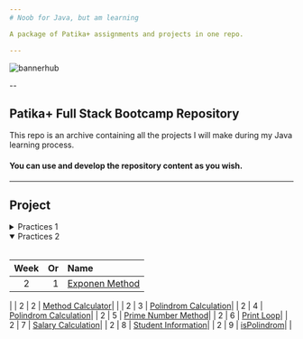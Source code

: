```yaml
---
# Noob for Java, but am learning

A package of Patika+ assignments and projects in one repo.

---
```



![bannerhub](https://github.com/deerborg/Patika-Hub/assets/152931069/f524418e-39f0-4696-8c70-1bf1cfa8f862)

--
## Patika+ Full Stack Bootcamp Repository

This repo is an archive containing all the projects I will make during my Java learning process.



#### You can use and develop the repository content as you wish.


---


## Project
 <details>
<summary>Practices 1</summary>
<br>

| Week| Or  |Name|
|:---:    |---:|:----         |
| 1       | 1  | [ATM](https://github.com/deerborg/Patika-Hub/tree/main/1-Week_Practices/ATM/src)|
|
| 1       | 2  | [Add the Number](https://github.com/deerborg/Patika-Hub/blob/main/1-Week_Practices/AddtheNumber/src/Main.java)|
|
| 1       | 3  | [Avarage Calculator](https://github.com/deerborg/Patika-Hub/blob/main/1-Week_Practices/AvarageCalculator/src/Main.java)|
|
| 1       | 4  | [BMI](https://github.com/deerborg/Patika-Hub/tree/main/1-Week_Practices/BMI/src/bm%C4%B1)|
|
| 1       | 5  | [Bigger Value](https://github.com/deerborg/Patika-Hub/tree/main/1-Week_Practices/BiggerValue/src)|
|
| 1       | 6  | [Circle Area](https://github.com/deerborg/Patika-Hub/tree/main/1-Week_Practices/CalculateCircleArea)|
|
| 1       | 7  | [Calculator](https://github.com/deerborg/Patika-Hub/tree/main/1-Week_Practices/Calculator)|
|
| 1       | 8  | [Cashier Program](https://github.com/deerborg/Patika-Hub/tree/main/1-Week_Practices/CashierProgram)|
|
| 1       | 9  | [China Zodiac](https://github.com/deerborg/Patika-Hub/tree/main/1-Week_Practices/ChineZodiac)|
|
| 1       | 10  | [Diamond Print](https://github.com/deerborg/Patika-Hub/tree/main/1-Week_Practices/DiamondPrint)|
|
| 1       | 11  | [Ebob-Ekok](https://github.com/deerborg/Patika-Hub/tree/main/1-Week_Practices/EBOBEKOK)|
|
| 1       | 12  | [Exponential Calculus](https://github.com/deerborg/Patika-Hub/tree/main/1-Week_Practices/ExponentialCalculus)|
|
| 1       | 13  | [Exponential Number](https://github.com/deerborg/Patika-Hub/tree/main/1-Week_Practices/ExponentialNum)|
|
| 1       | 14  | [Fibonacci Calculator](https://github.com/deerborg/Patika-Hub/tree/main/1-Week_Practices/FibonacciCalculation)|
|
| 1       | 15 | [Exponential Number (3-4)](https://github.com/deerborg/Patika-Hub/blob/main/1-Week_Practices/FourandFive/src/Main.java)|
|
| 1       | 16  | [Grade Avarage](https://github.com/deerborg/Patika-Hub/tree/main/1-Week_Practices/GradeAverage)|
|
| 1       | 17  | [Hermonica](https://github.com/deerborg/Patika-Hub/tree/main/1-Week_Practices/Hermonica)|
| 1       | 18  | [Horoscope](https://github.com/deerborg/Patika-Hub/tree/main/1-Week_Practices/Horoscope)|
| 1       | 19  | [Inverted Triangle](https://github.com/deerborg/Patika-Hub/tree/main/1-Week_Practices/InvertedTriangle)|
| 1       | 20  | [Leap Year](https://github.com/deerborg/Patika-Hub/tree/main/1-Week_Practices/LeapYear)|
| 1       | 21  | [Matris](https://github.com/deerborg/Patika-Hub/tree/main/1-Week_Practices/MatrisT)|
| 1       | 22  | [Odd Number](https://github.com/deerborg/Patika-Hub/tree/main/1-Week_Practices/OddNumber)|
| 1       | 23  | [Perfect Number](https://github.com/deerborg/Patika-Hub/tree/main/1-Week_Practices/PerfectNumber)|
| 1       | 24  | [Prime Number](https://github.com/deerborg/Patika-Hub/tree/main/1-Week_Practices/PrimeNumber)|
| 1       | 25  | [Regitster Login](https://github.com/deerborg/Patika-Hub/tree/main/1-Week_Practices/RegisterLogin)|
| 1       | 26  | [Activity](https://github.com/deerborg/Patika-Hub/tree/main/1-Week_Practices/SuggestanEvent)|
| 1       | 27  | [Tax Calculation](https://github.com/deerborg/Patika-Hub/tree/main/1-Week_Practices/TaxCalculation)|
| 1       | 28  | [Taximeter](https://github.com/deerborg/Patika-Hub/tree/main/1-Week_Practices/TaxiMeter)|
| 1       | 29  | [Ticket](https://github.com/deerborg/Patika-Hub/tree/main/1-Week_Practices/Ticket)|
| 1       | 30  | [Type Casting](https://github.com/deerborg/Patika-Hub/tree/main/1-Week_Practices/TipDonusumleri)|
| 1       | 31  | [Triangle Area](https://github.com/deerborg/Patika-Hub/tree/main/1-Week_Practices/TriangleArea)|

</details>

<details open>
<summary>Practices 2</summary>
<br>

|Week| Or  | Name|
|:---:    |---:|:----         |
| 2       | 1  | [Exponen Method](https://github.com/deerborg/Patika-Hub/tree/main/2-Week_Practices/ExponenMethod)|
|
| 2       | 2  | [Method Calculator](https://github.com/deerborg/Patika-Hub/tree/main/2-Week_Practices/MethodInCalculator)|
|
| 2       | 3  | [Polindrom Calculation](https://github.com/deerborg/Patika-Hub/tree/main/2-Week_Practices/PolindromCalculation)|
|
 2       | 4  | [Polindrom Calculation](https://github.com/deerborg/Patika-Hub/tree/main/2-Week_Practices/PolindromCalculation)|
 |
 2       | 5  | [Prime Number Method](https://github.com/deerborg/Patika-Hub/tree/main/2-Week_Practices/PrimeNumberMethod)|
 |
  2       | 6  | [Print Loop](https://github.com/deerborg/Patika-Hub/tree/main/2-Week_Practices/PrintLoop)|
 |
 2       | 7  | [Salary Calculation](https://github.com/deerborg/Patika-Hub/tree/main/2-Week_Practices/SalaryCalculator)|
 |
 2       | 8  | [Student Information](https://github.com/deerborg/Patika-Hub/tree/main/2-Week_Practices/StudentInformation)|
 |
 2       | 9  | [isPolindrom](https://github.com/deerborg/Patika-Hub/tree/main/2-Week_Practices/isPolindrom)|
 |
</details>
